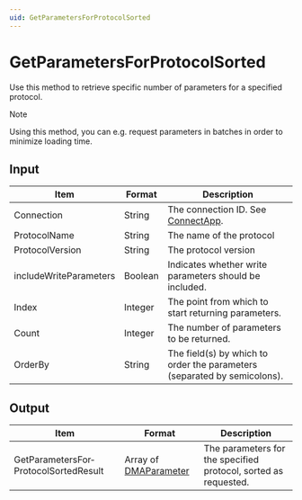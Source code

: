 ```yaml
---
uid: GetParametersForProtocolSorted
---
```


# GetParametersForProtocolSorted

Use this method to retrieve specific number of parameters for a specified protocol.

> [!NOTE]
> Using this method, you can e.g. request parameters in batches in order to minimize loading time.

## Input

| Item                   | Format  | Description                                                                      |
|------------------------|---------|----------------------------------------------------------------------------------|
| Connection             | String  | The connection ID. See [ConnectApp](xref:ConnectApp). |
| ProtocolName           | String  | The name of the protocol                                                         |
| ProtocolVersion        | String  | The protocol version                                                             |
| includeWriteParameters | Boolean | Indicates whether write parameters should be included.                           |
| Index                  | Integer | The point from which to start returning parameters.                              |
| Count                  | Integer | The number of parameters to be returned.                                         |
| OrderBy                | String  | The field(s) by which to order the parameters (separated by semicolons).         |

## Output

| Item | Format | Description |
|--|--|--|
| GetParametersFor­ProtocolSortedResult | Array of [DMAParameter](xref:DMAParameter) | The parameters for the specified protocol, sorted as requested. |
